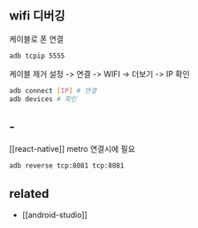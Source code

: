 ## wifi 디버깅

케이블로 폰 연결
```sh
adb tcpip 5555
```

케이블 제거
설정 -> 연결 -> WIFI -> 더보기 -> IP 확인
```sh
adb connect [IP] # 연결
adb devices # 확인
```

## -
[[react-native]] metro 연결시에 필요
```sh
adb reverse tcp:8081 tcp:8081
```

## related
- [[android-studio]]
